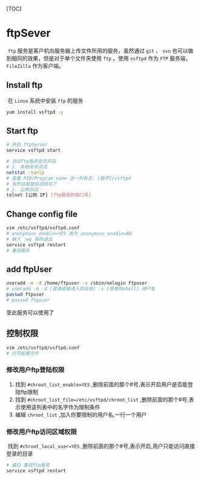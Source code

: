 [TOC]

# ftpSever

​	 `ftp` 服务是客户机向服务器上传文件所用的服务，虽然通过 `git` 、 `svn` 也可以做到相同的效果，但是对于单个文件夹使用 `ftp` 。使用 `vsftpd` 作为 `FTP` 服务端，`FileZilla` 作为客户端。

## Install ftp

​	在 `Linux` 系统中安装 `ftp` 的服务

```bash
yum install vsftpd -y
```

## Start ftp

```bash
# 开启 ftpServer
service vsftpd start

# 测试ftp服务是否开启
# 1. 本地命令测试
netstat -tunlp
# 查看 PID/Program name 这一列有无: [数字]/vsftpd
# 有的话就是启动成功了
# 2. 公网测试
telnet [公网 IP] [ftp服务的端口号]
```

## Change config file

```bash
vim /etc/vsftpd/vsftpd.conf
# anonymous_enable=YES 改为 anonymous_enable=NO
# 输入 :wq 保存退出
service vsftpd restart
# 重启服务
```

## add ftpUser

```bash
useradd -m -d /home/ftpuser -s /sbin/nologin ftpuser
# useradd -m -d [登录直接进入的目录] -s [使用的shell] 用户名
passwd ftpuser
# passwd ftpuser
```

至此服务可以使用了

## 控制权限

```bash
vim /etc/vsftpd/vsftpd.conf
# 打开配置文件
```

### 修改用户ftp登陆权限

1. 找到 `#chroot_list_enable=YES` ,删除前面的那个#号,表示开启用户是否能登陆ftp限制
2. 找到 `#chroot_list_file=/etc/vsftpd/chroot_list` ,删除前面的那个#号,表示使用该列表中的名字作为限制条件
3. 编辑 `chroot_list` ,加入你要限制的用户名,一行一个用户

 ### 修改用户ftp访问区域权限
​	找到 `#chroot_local_user=YES` ,删除前面的那个#号,表示开启,用户只能访问直接登录的目录

```bash
# 最后 重启ftp服务
service vsftpd restart
```

